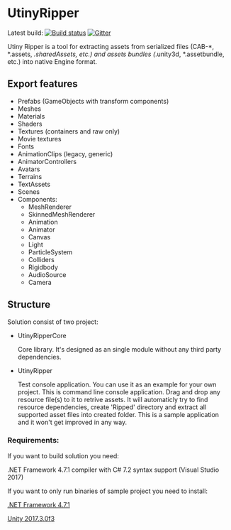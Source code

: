 # UtinyRipper
Latest build: [![Build status](https://ci.appveyor.com/api/projects/status/yd78hqp83f7vjkwb?svg=true)](https://ci.appveyor.com/project/mafaca/utinyripper/branch/master)
[![Gitter](https://badges.gitter.im/Join%20Chat.svg)](https://gitter.im/UtinyRipper/Lobby?utm_source=badge&utm_medium=badge&utm_campaign=pr-badge&utm_content=badge)

Utiny Ripper is a tool for extracting assets from serialized files (CAB-*, *.assets, *.sharedAssets, etc.) and assets bundles (*.unity3d, *.assetbundle, etc.) into native Engine format.

## Export features
* Prefabs (GameObjects with transform components)
* Meshes
* Materials
* Shaders
* Textures (containers and raw only)
* Movie textures
* Fonts
* AnimationClips (legacy, generic)
* AnimatorControllers
* Avatars
* Terrains
* TextAssets
* Scenes
* Components:
  * MeshRenderer
  * SkinnedMeshRenderer
  * Animation
  * Animator
  * Canvas
  * Light
  * ParticleSystem
  * Colliders
  * Rigidbody
  * AudioSource
  * Camera

## Structure
Solution consist of two project:
* UtinyRipperCore 

   Core library. It's designed as an single module without any third party dependencies.
* UtinyRipper

   Test console application. You can use it as an example for your own project.
This is command line console application. Drag and drop any resource file(s) to it to retrive assets. It will automaticly try to find resource dependencies, create 'Ripped' directory and extract all supported asset files into created folder.
This is a sample application and it won't get improved in any way.

### Requirements:

If you want to build solution you need:

.NET Framework 4.7.1 compiler with C# 7.2 syntax support (Visual Studio 2017)

If you want to only run binaries of sample project you need to install:

[.NET Framework 4.7.1](https://www.microsoft.com/en-us/download/details.aspx?id=56116)

[Unity 2017.3.0f3](https://unity3d.com/get-unity/download/archive)
